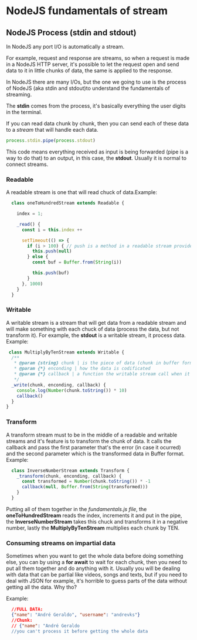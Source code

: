 # NodeJS fundamentals of stream

## NodeJS Process (stdin and stdout)
In NodeJS any port I/O is automatically a stream.

For example, request and response are streams, so when a request is made in a NodeJS HTTP server, it's possible to let the request open and send data to it in little chunks of data, the same is applied to the response.

In NodeJS there are many I/Os, but the one we going to use is the process of NodeJS (aka stdin and stdout)to understand the fundamentals of streaming.

The **stdin** comes from the process, it's basically everything the user digits in the terminal.

If you can read data chunk by chunk, then you can send each of these data to a *stream* that will handle each data.

```js
process.stdin.pipe(process.stdout)
```

This code means everything received as input is being forwarded (pipe is a way to do that) to an output, in this case, the **stdout**. Usually it is normal to connect streams.

### Readable

A readable stream is one that will read chuck of data.Example: 

```js 
  class oneToHundredStream extends Readable {

    index = 1;

    _read() {
      const i = this.index ++

      setTimeout(() => {
        if (i > 100) { // push is a method in a readable stream provide data to whoever is consuming it
          this.push(null)
        } else {
          const buf = Buffer.from(String(i))

          this.push(buf)
        }
      }, 1000)
    }
  }
```

### Writable

A writable stream is a stream that will get data from a readable stream and will make something with each chuck of data (process the data, but not transform it). For example, the **stdout** is a writable stream, it process data. Example:

```js 
 class MultiplyByTenStream extends Writable { 
  /**
   * @param {string} chunk | is the piece of data (chunk in buffer format) from the readable stream
   * @param {*} enconding | how the data is codificated
   * @param {*} callback | a function the writable stream call when it finishing processing each chunk of data
   */
  _write(chunk, enconding, callback) {
    console.log(Number(chunk.toString()) * 10)
    callback()
  }
}
```

### Transform

A transform stream must to be in the middle of a readable and writable streams and it's feature is to transform the chunk of data. It calls the callback and pass the first parameter that's the error (in case it ocurred) and the second parameter which is the transformed data in Buffer format. Example:

```js 
  class InverseNumberStream extends Transform {
    _transform(chunk, enconding, callback) {
      const transformed = Number(chunk.toString()) * -1
      callback(null, Buffer.from(String(transformed)))
    }
  }
```

Putting all of them together in the *fundamentals.js file*, the **oneToHundredStream** reads the index, increments it and put in the pipe, the **InverseNumberStream** takes this chuck and transforms it in a negative number, lastly the  **MultiplyByTenStream** multiplies each chunk by TEN. 

### Consuming streams on impartial data

Sometimes when you want to get the whole data before doing something else, you can by using a **for await** to wait for each chunk, then you need to put all them together and do anything with it. Usually you will be dealing with data that can be partial like videos, songs and texts, but if you need to deal with JSON for example, it's horrible to guess parts of the data without getting all the data. Why tho? 

Example: 
```json 
  //FULL DATA: 
  {"name": "André Geraldo", "username": "andrevks"}
  //Chunk:
  // {"name": "André Geraldo
  //you can't process it before getting the whole data
```